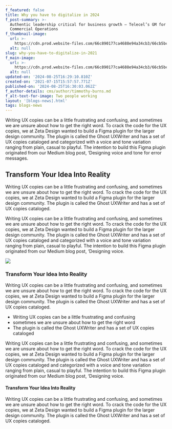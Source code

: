 ```yaml
---
f_featured: false
title: Why you have to digitalize in 2024
f_post-summary: >-
  Authentic leadership critical for business growth – Telecel’s GM for
  Commercial Operations
f_thumbnail-image:
  url: >-
    https://cdn.prod.website-files.com/66c890177ca4688e94a34cb3/66cb5bce7cd22717683fb4bd_CSR-Award.jpeg
  alt: null
slug: why-you-have-to-digitalize-in-2021
f_main-image:
  url: >-
    https://cdn.prod.website-files.com/66c890177ca4688e94a34cb3/66cb5bce7cd22717683fb4bd_CSR-Award.jpeg
  alt: null
updated-on: '2024-08-25T16:29:10.810Z'
created-on: '2021-07-15T15:57:57.771Z'
published-on: '2024-08-25T16:30:03.062Z'
f_author-details: cms/author/timmothy-burns.md
f_alt-text-for-image: Two people working
layout: '[blogs-news].html'
tags: blogs-news
---
```


Writing UX copies can be a little frustrating and confusing, and sometimes we are unsure about how to get the right word. To crack the code for the UX copies, we at Zeta Design wanted to build a Figma plugin for the larger design community. The plugin is called the Ghost UXWriter and has a set of UX copies cataloged and categorized with a voice and tone variation ranging from plain, casual to playful. The intention to build this Figma plugin originated from our Medium blog post, ‘Designing voice and tone for error messages.

Transform Your Idea Into Reality
--------------------------------

Writing UX copies can be a little frustrating and confusing, and sometimes we are unsure about how to get the right word. To crack the code for the UX copies, we at Zeta Design wanted to build a Figma plugin for the larger design community. The plugin is called the Ghost UXWriter and has a set of UX copies cataloged.

Writing UX copies can be a little frustrating and confusing, and sometimes we are unsure about how to get the right word. To crack the code for the UX copies, we at Zeta Design wanted to build a Figma plugin for the larger design community. The plugin is called the Ghost UXWriter and has a set of UX copies cataloged and categorized with a voice and tone variation ranging from plain, casual to playful. The intention to build this Figma plugin originated from our Medium blog post, ‘Designing voice.

![](https://uploads-ssl.webflow.com/66c890177ca4688e94a34cb3/66cb5af9e2cabf9da0b8ee78_66c890177ca4688e94a34cb9_blog-thumbnail-1.jpeg)

### Transform Your Idea Into Reality

Writing UX copies can be a little frustrating and confusing, and sometimes we are unsure about how to get the right word. To crack the code for the UX copies, we at Zeta Design wanted to build a Figma plugin for the larger design community. The plugin is called the Ghost UXWriter and has a set of UX copies cataloged.

*   Writing UX copies can be a little frustrating and confusing
*   sometimes we are unsure about how to get the right word
*   The plugin is called the Ghost UXWriter and has a set of UX copies cataloged

Writing UX copies can be a little frustrating and confusing, and sometimes we are unsure about how to get the right word. To crack the code for the UX copies, we at Zeta Design wanted to build a Figma plugin for the larger design community. The plugin is called the Ghost UXWriter and has a set of UX copies cataloged and categorized with a voice and tone variation ranging from plain, casual to playful. The intention to build this Figma plugin originated from our Medium blog post, ‘Designing voice.

#### Transform Your Idea Into Reality

Writing UX copies can be a little frustrating and confusing, and sometimes we are unsure about how to get the right word. To crack the code for the UX copies, we at Zeta Design wanted to build a Figma plugin for the larger design community. The plugin is called the Ghost UXWriter and has a set of UX copies cataloged.
